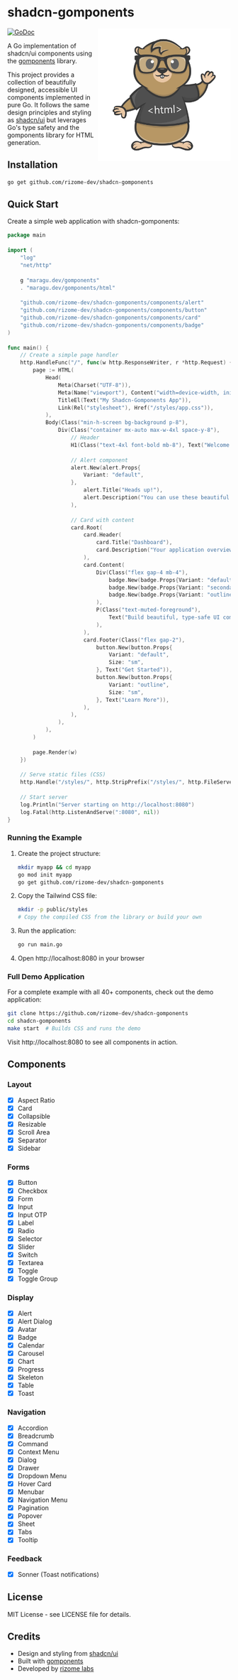 # shadcn-gomponents

<img src="logo.png" alt="Logo" width="300" align="right">

[![GoDoc](https://pkg.go.dev/badge/github.com/rizome-dev/shadcn-gomponents)](https://pkg.go.dev/github.com/rizome-dev/shadcn-gomponents)

A Go implementation of shadcn/ui components using the [gomponents](https://github.com/maragu/gomponents) library.

This project provides a collection of beautifully designed, accessible UI components implemented in pure Go. It follows the same design principles and styling as [shadcn/ui](https://ui.shadcn.com/) but leverages Go's type safety and the gomponents library for HTML generation.

## Installation

```bash
go get github.com/rizome-dev/shadcn-gomponents
```

## Quick Start

Create a simple web application with shadcn-gomponents:

```go
package main

import (
    "log"
    "net/http"
    
    g "maragu.dev/gomponents"
    . "maragu.dev/gomponents/html"
    
    "github.com/rizome-dev/shadcn-gomponents/components/alert"
    "github.com/rizome-dev/shadcn-gomponents/components/button"
    "github.com/rizome-dev/shadcn-gomponents/components/card"
    "github.com/rizome-dev/shadcn-gomponents/components/badge"
)

func main() {
    // Create a simple page handler
    http.HandleFunc("/", func(w http.ResponseWriter, r *http.Request) {
        page := HTML(
            Head(
                Meta(Charset("UTF-8")),
                Meta(Name("viewport"), Content("width=device-width, initial-scale=1.0")),
                TitleEl(Text("My Shadcn-Gomponents App")),
                Link(Rel("stylesheet"), Href("/styles/app.css")),
            ),
            Body(Class("min-h-screen bg-background p-8"),
                Div(Class("container mx-auto max-w-4xl space-y-8"),
                    // Header
                    H1(Class("text-4xl font-bold mb-8"), Text("Welcome to Shadcn-Gomponents")),
                    
                    // Alert component
                    alert.New(alert.Props{
                        Variant: "default",
                    }, 
                        alert.Title("Heads up!"),
                        alert.Description("You can use these beautiful components in your Go web apps."),
                    ),
                    
                    // Card with content
                    card.Root(
                        card.Header(
                            card.Title("Dashboard"),
                            card.Description("Your application overview"),
                        ),
                        card.Content(
                            Div(Class("flex gap-4 mb-4"),
                                badge.New(badge.Props{Variant: "default"}, Text("Active")),
                                badge.New(badge.Props{Variant: "secondary"}, Text("v1.0.0")),
                                badge.New(badge.Props{Variant: "outline"}, Text("Go 1.24")),
                            ),
                            P(Class("text-muted-foreground"),
                                Text("Build beautiful, type-safe UI components with Go and Tailwind CSS."),
                            ),
                        ),
                        card.Footer(Class("flex gap-2"),
                            button.New(button.Props{
                                Variant: "default",
                                Size: "sm",
                            }, Text("Get Started")),
                            button.New(button.Props{
                                Variant: "outline", 
                                Size: "sm",
                            }, Text("Learn More")),
                        ),
                    ),
                ),
            ),
        )
        
        page.Render(w)
    })
    
    // Serve static files (CSS)
    http.Handle("/styles/", http.StripPrefix("/styles/", http.FileServer(http.Dir("./public/styles"))))
    
    // Start server
    log.Println("Server starting on http://localhost:8080")
    log.Fatal(http.ListenAndServe(":8080", nil))
}
```

### Running the Example

1. Create the project structure:
   ```bash
   mkdir myapp && cd myapp
   go mod init myapp
   go get github.com/rizome-dev/shadcn-gomponents
   ```

2. Copy the Tailwind CSS file:
   ```bash
   mkdir -p public/styles
   # Copy the compiled CSS from the library or build your own
   ```

3. Run the application:
   ```bash
   go run main.go
   ```

4. Open http://localhost:8080 in your browser

### Full Demo Application

For a complete example with all 40+ components, check out the demo application:

```bash
git clone https://github.com/rizome-dev/shadcn-gomponents
cd shadcn-gomponents
make start  # Builds CSS and runs the demo
```

Visit http://localhost:8080 to see all components in action.

## Components

### Layout
- [x] Aspect Ratio
- [x] Card
- [x] Collapsible
- [x] Resizable
- [x] Scroll Area
- [x] Separator
- [x] Sidebar

### Forms
- [x] Button
- [x] Checkbox
- [x] Form
- [x] Input
- [x] Input OTP
- [x] Label
- [x] Radio
- [x] Selector
- [x] Slider
- [x] Switch
- [x] Textarea
- [x] Toggle
- [x] Toggle Group

### Display
- [x] Alert
- [x] Alert Dialog
- [x] Avatar
- [x] Badge
- [x] Calendar
- [x] Carousel
- [x] Chart
- [x] Progress
- [x] Skeleton
- [x] Table
- [x] Toast

### Navigation
- [x] Accordion
- [x] Breadcrumb
- [x] Command
- [x] Context Menu
- [x] Dialog
- [x] Drawer
- [x] Dropdown Menu
- [x] Hover Card
- [x] Menubar
- [x] Navigation Menu
- [x] Pagination
- [x] Popover
- [x] Sheet
- [x] Tabs
- [x] Tooltip

### Feedback
- [x] Sonner (Toast notifications)

## License

MIT License - see LICENSE file for details.

## Credits

- Design and styling from [shadcn/ui](https://ui.shadcn.com/)
- Built with [gomponents](https://github.com/maragu/gomponents)
- Developed by [rizome labs](https://rizome.dev)
